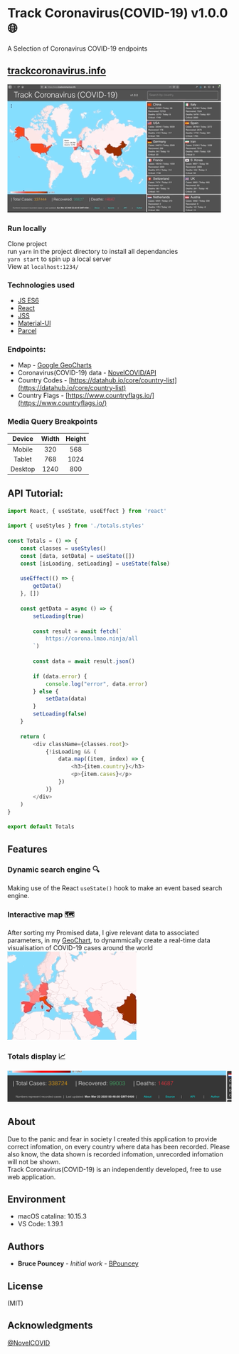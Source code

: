 # Track Coronavirus(COVID-19) v1.0.0 :globe_with_meridians:
A Selection of Coronavirus COVID-19 endpoints <br>

## [trackcoronavirus.info](https://trackcoronavirus.info) 
![](./readme-images/readme.gif)

### Run locally
Clone project <br>
run ```yarn``` in the project directory to install all dependancies <br>
```yarn start``` to spin up a local server <br>
View at ```localhost:1234/```<br>

### Technologies used
* [JS ES6](http://es6-features.org/)
* [React](https://reactjs.org/)
* [JSS](https://cssinjs.org/?v=v10.0.4)
* [Material-UI](https://material-ui.com)
* [Parcel](https://parceljs.org/)

### Endpoints:
* Map - [Google GeoCharts](https://developers.google.com/chart/interactive/docs/gallery/geochart)
* Coronavirus(COVID-19) data - [NovelCOVID/API](https://github.com/NovelCOVID/API)
* Country Codes - [https://datahub.io/core/country-list](https://datahub.io/core/country-list)
* Country Flags - [https://www.countryflags.io/](https://www.countryflags.io/)

### Media Query Breakpoints
| Device      | Width         | Height        | 
|:-----------:|:-------------:|:-------------:|
| Mobile      | 320           | 568           |
| Tablet      | 768           | 1024          |
| Desktop     | 1240          | 800           |

## API Tutorial:

```javascript
import React, { useState, useEffect } from 'react'

import { useStyles } from './totals.styles'

const Totals = () => {
    const classes = useStyles()
    const [data, setData] = useState([])
    const [isLoading, setLoading] = useState(false)

    useEffect(() => {
        getData()
    }, [])

    const getData = async () => {
        setLoading(true)

        const result = await fetch(`
            https://corona.lmao.ninja/all
        `)

        const data = await result.json()

        if (data.error) {
            console.log("error", data.error)
        } else {
            setData(data)
        }
        setLoading(false)
    }

    return (
        <div className={classes.root}>
            {!isLoading && (
                data.map((item, index) => {
                    <h3>{item.country}</h3>
                    <p>{item.cases}</p>
                })
            )}
        </div>
    )
}

export default Totals
```

## Features

### Dynamic search engine :mag:
Making use of the React ```useState()``` hook to make an event based search engine. <br>

### Interactive map :world_map:
After sorting my Promised data, I give relevant data to associated parameters, in my [GeoChart](https://developers.google.com/chart/interactive/docs/gallery/geochart), to dynammically create a real-time data visualisation of COVID-19 cases around the world <br>
![](./readme-images/map-gif.gif)

### Totals display :chart_with_upwards_trend:
![](./readme-images/footer.png)

## About
Due to the panic and fear in society I created this application to provide correct infomation, on every country where data has been recorded. Please also know, the data shown is recorded infomation, unrecorded infomation will not be shown. 
<br>
Track Coronavirus(COVID-19) is an independently developed, free to use web application.

## Environment
* macOS catalina: 10.15.3
* VS Code: 1.39.1

## Authors
* **Bruce Pouncey** - *Initial work* - [BPouncey](https://github.com/BPouncey)

## License
(MIT)

## Acknowledgments
[@NovelCOVID](github.com/NovelCOVID)